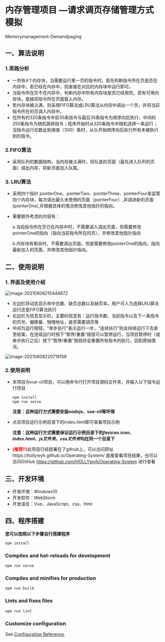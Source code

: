 # 内存管理项目 —请求调页存储管理方式模拟   

Memorymanagement-Demandpaging

## 一、算法说明

###  1.思路分析

- 一共有4个内存块，当需要运行某一页的指令时，首先判断指令所在页是否在内存中，若已经在内存中，则直接在对应的内存块中运行即可。
- 当指令所在页不在内存中，判断内存中所有内存块是否已经用完，若有可用内存块，直接将指令所在页面载入内存。
- 若内存块被占满，则采用FIFO算法或LRU算法从内存中调出一个页，并将当前指令所在的页调入内存中。
- 在所有的320条指令中前35条指令与最后35条指令为顺序向后执行，中间的250条指令为随机跳转指令；程序开始时从320条指令中随机选择一条运行；当指令运行总数达到阈值（300）条时，从头开始顺序向后执行所有未被执行到的指令。

###  2.FIFO算法

- 采用队列的数据结构，当内存被占满时，将队首的页面（最先进入队列的页面）调出内存，将新页面加入队尾。

### 3. LRU算法

- 采用四个指针 pointerOne、pointerTwo、pointerThree、pointerFour来监管四个内存块，每次调出最久未使用的页面（pointerFour）,并调进新的页面(pointerOne),并根据具体的情况修改其他指针的指向。

- 需要额外考虑的内容有：

  a.当前指令所在页已在内存中时，不需要调入调出页面，但需要修改pointerOne的指向（指向当前指令所在的页），并修改其他指针指向

  b.内存块有剩余时，不需要调出页面，但是需要修改pointerOne的指向，指向最新加入的页面，并修改其他指针指向。

##  二、使用说明

### 1.   界面及使用介绍

![image-20210608215444672](C:\Users\吴英豪\AppData\Roaming\Typora\typora-user-images\image-20210608215444672.png)

- 左边栏将动态显示命中总数、缺页总数以及缺页率，用户可人为选择LRU算法运行还是FIFO算法执行
- 右边栏为信息显示栏，主要的信息有：运行指令数、当前指令以及下一条指令的页号、偏移量、物理地址，是否需要调页等
- 中间为运行按钮，“单步执行”表示运行一步，“连续执行”则会持续运行下去直至结束。在连续运行时按下“暂停/重置”按钮可以暂停运行，当项目暂停时（或单步执行之后）按下“暂停/重置”按钮将会重置所有指令的执行，回到原始情况。

![image-20210608220719159](C:\Users\吴英豪\AppData\Roaming\Typora\typora-user-images\image-20210608220719159.png)

###  2.使用说明

- 本项目为vue-cli项目，可以用命令行打开项目源码文件夹，并输入以下指令运行项目

  ```vue
  npm install 
  npm run serve
  ```

  **注意：这种运行方式需要安装*nodejs*、*vue-cli*等环境**

- 点击项目运行示例目录下的*index.html*即可查看项目示例

  **注意：这种运行方式需要保证运行示例目录下的*favicon.icon*、*index.html*、*js文件夹*、*css文件夹*均在同一个目录下**

- <font color="red">**(推荐!!)**</font>此项目已经部署在了github上，可以访问网址https://hollywyh.github.io/Operating-System/  直接查看项目结果，也可以访问GitHub  https://github.com/HOLLYwyh/Operating-System  进行查看 

##  三、开发环境

- 开发环境：Windows10
- 开发软件：WebStorm
- 开发语言：Vue、JavaScript、css、html

## 四、程序搭建

**您可以按照以下步骤自行搭建程序**

```
npm install
```

### Compiles and hot-reloads for development
```
npm run serve
```

### Compiles and minifies for production
```
npm run build
```

### Lints and fixes files
```
npm run lint
```

### Customize configuration
See [Configuration Reference](https://cli.vuejs.org/config/).
